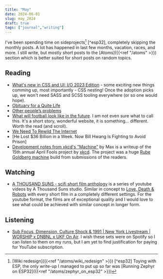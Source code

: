 ```yaml
---
title: "May"
date: 2024-06-01
slug: may_2024
draft: true
tags: ["journal","writing"]
---
```


I've been spending time on sideprojects[^wiki] [^esp32], completely skipping the monthly posts. A lot has happened in last few months, vacation, races, and more. I still write, but mostly short posts to the [Atoms]({{<ref "/atoms" >}}) section which is better suited for short posts on random topics.

## Reading

- [What's new in CSS and UI: I/O 2023 Edition](https://developer.chrome.com/blog/whats-new-css-ui-2023/) - some exciting new things comming up, most importantly - CSS nesting! Once the adoption picks up, we won't need SASS and SCSS tooling everywhere (or so one would hope).
- [Obituary for a Quite Life](https://bittersoutherner.com/feature/2023/obituary-for-a-quiet-life)
- [Other people’s problems](https://seths.blog/2024/04/other-peoples-problems/)
- [What will football look like in the future](https://www.sbnation.com/a/17776-football/chapter-1). I am not even sure what to call this. It's a short story, wonderful website, it is something... different. Worth the read (and scroll).
- [We Need To Rewild The Internet](https://www.noemamag.com/we-need-to-rewild-the-internet/)
- [He Lost $36 Billion in a Week. Now Bill Hwang Is Fighting to Avoid Prison]
- [Development notes from xkcd's "Machine"](https://chromakode.com/post/xkcd-machine/) by Max is a writeup of the 15th annual April Fools project by [xkcd](https://xkcd.com/). The project was a huge [Rube Goldberg machine](https://en.wikipedia.org/wiki/Rube_Goldberg_machine) build from submissions of the readers.

## Watching

- [A THOUSAND SUNS - scifi short film anthology](https://youtu.be/vfHh07ziXsU?si=x2viiXMiZtSoPwVn) is a series of youtube videos by A Thousand Suns studio. Similar in concept to [Love, Death & Robots](https://en.wikipedia.org/wiki/Love,_Death_%26_Robots) with every short film in a completely different settings. For the youtube format, the films are of exceptional quality and I would love to see what could be achieved with similar concept in longer form.

## Listening

- [Sub Focus, Dimension, Culture Shock & 1991 | New York Livestream | WORSHIP x DNBNL x UKF On Air](https://youtu.be/2WxTPNdsCxU?si=Yi2r6K3OIEcZh4xf). I wish these sets were on Spotify so I can listen to them on my runs, but I am yet to find justification for paying for YouTube subscription.

[^wiki]: [Wiki redesign]({{<ref "/atoms/wiki_redesign" >}})
[^esp32] Toying with ESP, the only write-up I managed to put up so far was [Running Zephyr on ESP32]({{<ref "/atoms/zephyr_on_esp32" >}})
